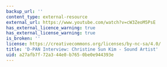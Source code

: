 ```yaml
---
backup_url: ''
content_type: external-resource
external_url: https://www.youtube.com/watch?v=cW3ZeoM5PsE
has_external_licence_warning: true
has_external_license_warning: true
is_broken: ''
license: https://creativecommons.org/licenses/by-nc-sa/4.0/
title: 'D-PAN Interview: Christine Sun Kim - Sound Artist'
uid: a27afb7f-72a3-44e0-b765-0be0e944393e
---
```

